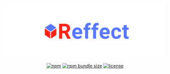 <div align="center">

[![reffect logo](https://raw.githubusercontent.com/acacode/reffect/master/assets/reffect.png)](https://github.com/acacode/reffect)

[![npm](https://img.shields.io/npm/v/@reffect/core?style=flat-square&color=blue)](https://www.npmjs.com/package/@reffect/core)
[![npm bundle size](https://img.shields.io/bundlephobia/minzip/@reffect/core?style=flat-square&color=blue)](https://bundlephobia.com/result?p=@reffect/core)
[![license](https://img.shields.io/github/license/acacode/reffect?style=flat-square&color=blue)](https://github.com/acacode/reffect)
